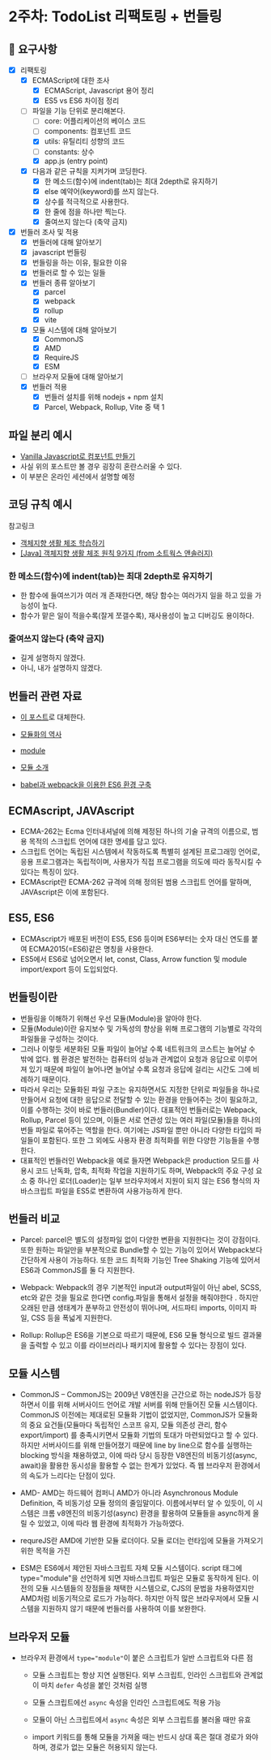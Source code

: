 # 2주차: TodoList 리팩토링 + 번들링

## 📣 요구사항

- [x] 리팩토링
  - [x] ECMAScript에 대한 조사
    - [x] ECMAScript, Javascript 용어 정리
    - [x] ES5 vs ES6 차이점 정리
  - [ ] 파일을 기능 단위로 분리해본다.
    - [ ] core: 어플리케이션의 베이스 코드
    - [ ] components: 컴포넌트 코드
    - [x] utils: 유틸리티 성향의 코드
    - [ ] constants: 상수
    - [x] app.js (entry point)
  - [x] 다음과 같은 규칙을 지켜가며 코딩한다.
    - [x] 한 메소드(함수)에 indent(tab)는 최대 2depth로 유지하기
    - [x] else 예약어(keyword)를 쓰지 않는다.
    - [x] 상수를 적극적으로 사용한다.
    - [x] 한 줄에 점을 하나만 찍는다.
    - [x] 줄여쓰지 않는다 (축약 금지)
- [x] 번들러 조사 및 적용
  - [x] 번들러에 대해 알아보기
  - [x] javascript 번들링
  - [x] 번들링을 하는 이유, 필요한 이유
  - [x] 번들러로 할 수 있는 일들
  - [x] 번들러 종류 알아보기
    - [x] parcel
    - [x] webpack
    - [x] rollup
    - [x] vite
  - [x] 모듈 시스템에 대해 알아보기
    - [x] CommonJS
    - [x] AMD
    - [x] RequireJS
    - [x] ESM
  - [ ] 브라우저 모듈에 대해 알아보기
  - [x] 번들러 적용
    - [x] 번들러 설치를 위해 nodejs + npm 설치
    - [x] Parcel, Webpack, Rollup, Vite 중 택 1

## 파일 분리 예시


- [Vanilla Javascript로 컴포넌트 만들기](https://junilhwang.github.io/TIL/Javascript/Design/Vanilla-JS-Component/)
- 사실 위의 포스트만 볼 경우 굉장히 혼란스러울 수 있다.
- 이 부분은 온라인 세션에서 설명할 예정

## 코딩 규칙 예시

참고링크
- [객체지향 생활 체조 학습하기](https://7942yongdae.tistory.com/8)
- [[Java] 객체지향 생활 체조 원칙 9가지 (from 소트웍스 앤솔러지)](https://jamie95.tistory.com/99)

### 한 메소드(함수)에 indent(tab)는 최대 2depth로 유지하기

- 한 함수에 들여쓰기가 여러 개 존재한다면, 해당 함수는 여러가지 일을 하고 있을 가능성이 높다.
- 함수가 맡은 일이 적을수록(잘게 쪼갤수록), 재사용성이 높고 디버깅도 용이하다.



### 줄여쓰지 않는다 (축약 금지)

- 길게 설명하지 않겠다.
- 아니, 내가 설명하지 않겠다.

## 번들러 관련 자료

- [이 포스트](https://velog.io/@mowinckel/%EB%88%84%EA%B0%80-%EC%9D%B4%EB%A6%84%EC%9D%84-%ED%95%A8%EB%B6%80%EB%A1%9C-%EC%A7%93%EB%8A%94%EA%B0%80)로 대체한다. 

- [모듈화의 역사](https://medium.com/@chullino/%EC%9B%B9%ED%8C%A9-3-4-js%EB%AA%A8%EB%93%88%ED%99%94-%EC%97%AD%EC%82%AC-%EB%8F%8C%EC%95%84%EB%B3%B4%EA%B8%B0-1-9df997f82002)
- [module](https://gitlab.com/siots-study/topics/-/wikis/module)
- [모듈 소개](https://ko.javascript.info/modules-intro)
- [babel과 webpack을 이용한 ES6 환경 구축](https://poiemaweb.com/es6-babel-webpack-1)


## ECMAscript, JAVAscript

- ECMA-262는 Ecma 인터내셔널에 의해 제정된 하나의 기술 규격의 이름으로, 범용 목적의 스크립트 언어에 대한 명세를 담고 있다.
- 스크립트 언어는 독립된 시스템에서 작동하도록 특별히 설계된 프로그래밍 언어로, 응용 프로그램과는 독립적이며, 사용자가 직접 프로그램을 의도에 따라 동작시킬 수 있다는 특징이 있다.
- ECMAscript란 ECMA-262 규격에 의해 정의된 범용 스크립트 언어를 말하며, JAVAscript은 이에 포함된다.

## ES5, ES6

- ECMAscript가 배포된 버전이 ES5, ES6 등이며 ES6부터는 숫자 대신 연도를 붙여 ECMA2015(=ES6)같은 명칭을 사용한다.
- ES5에서 ES6로 넘어오면서 let, const, Class, Arrow function 및 module import/export 등이 도입되었다.

## 번들링이란

- 번들링을 이해하기 위해선 우선 모듈(Module)을 알아야 한다.
- 모듈(Module)이란 유지보수 및 가독성의 향상을 위해 프로그램의 기능별로 각각의 파일들을 구성하는 것이다.
- 그러나 이렇듯 세분화된 모듈 파일이 늘어날 수록 네트워크의 코스트는 늘어날 수 밖에 없다. 웹 환경은 발전하는 컴퓨터의 성능과 관계없이 요청과 응답으로 이루어져 있기 때문에 파일이 늘어나면 늘어날 수록 요청과 응답에 걸리는 시간도 그에 비례하기 때문이다.
- 따라서 우리는 모듈화된 파일 구조는 유지하면서도 지정한 단위로 파일들을 하나로 만들어서 요청에 대한 응답으로 전달할 수 있는 환경을 만들어주는 것이 필요하고, 이를 수행하는 것이 바로 번들러(Bundler)이다. 대표적인 번들러로는 Webpack, Rollup, Parcel 등이 있으며, 이들은 서로 연관성 있는 여러 파일(모듈)들을 하나의 번들 파일로 묶어주는 역할을 한다. 여기에는 JS파일 뿐만 아니라 다양한 타입의 파일들이 포함된다. 또한 그 외에도 사용자 환경 최적화를 위한 다양한 기능들을 수행한다.
- 대표적인 번들러인 Webpack을 예로 들자면 Webpack은 production 모드를 사용시 코드 난독화, 압축, 최적화 작업을 지원하기도 하며, Webpack의 주요 구성 요소 중 하나인 로더(Loader)는 일부 브라우저에서 지원이 되지 않는 ES6 형식의 자바스크립트 파일을 ES5로 변환하여 사용가능하게 한다.

## 번들러 비교

- Parcel: parcel은 별도의 설정파일 없이 다양한 변환을 지원한다는 것이 강점이다. 또한 원하는 파일만을 부분적으로 Bundle할 수 있는 기능이 있어서 Webpack보다 간단하게 사용이 가능하다. 또한 코드 최적화 기능인 Tree Shaking 기능에 있어서 ES6과 CommonJS를 둘 다 지원한다.

- Webpack: Webpack의 경우 기본적인 input과 output파일이 아닌 abel, SCSS, etc와 같은 것을 필요로 한다면 config.파일을 통해서 설정을 해줘야한다 . 하지만 오래된 만큼 생태계가 푼부하고 안전성이 뛰어나며, 서드파티 imports, 이미지 파일, CSS 등을 폭넓게 지원한다.

- Rollup: Rollup은 ES6을 기본으로 따르기 때문에, ES6 모듈 형식으로 빌드 결과물을 출력할 수 있고 이를 라이브러리나 패키지에 활용할 수 있다는 장점이 있다.

## 모듈 시스템

- CommonJS – CommonJS는 2009년 V8엔진을 근간으로 하는 nodeJS가 등장하면서 이를 위해 서버사이드 언어로 개발 서버를 위해 만들어진 모듈 시스템이다. CommonJS 이전에는 제대로된 모듈화 기법이 없었지만, CommonJS가 모듈화의 중요 요건들(모듈마다 독립적인 스코프 유지, 모듈 의존성 관리, 함수 export/import) 를 충족시키면서 모듈화 기법의 토대가 마련되었다고 할 수 있다. 하지만 서버사이드를 위해 만들어졌기 때문에 line by line으로 함수를 실행하는 blocking 방식을 채용하였고, 이에 따라 당시 등장한 V8엔진의 비동기성(async, await)을 활용한 동시성을 활용할 수 없는 한계가 있었다. 즉 웹 브라우저 환경에서의 속도가 느리다는 단점이 있다.

- AMD- AMD는 하드웨어 컴퍼니 AMD가 아니라 Asynchronous Module Definition, 즉 비동기성 모듈 정의의 줄임말이다. 이름에서부터 알 수 있듯이, 이 시스템은 크롬 v8엔진의 비동기성(async) 환경을 활용하여 모듈들을 async하게 올릴 수 있었고, 이에 따라 웹 환경에 최적화가 가능하였다.

- requreJS란 AMD에 기반한 모듈 로더이다. 모듈 로더는 런타임에 모듈을 가져오기 위한 목적을 가진

- ESM은 ES6에서 제안된 자바스크립트 자체 모듈 시스템이다. script 태그에 type="module"을 선언하게 되면 자바스크립트 파일은 모듈로 동작하게 된다. 이전의 모듈 시스템들의 장점들을 채택한 시스템으로, CJS의 문법을 차용하였지만 AMD처럼 비동기적으로 로드가 가능하다. 하지만 아직 많은 브라우저에서 모듈 시스템을 지원하지 않기 때문에 번들러를 사용하여 이를 보완한다.

## 브라우저 모듈

- 브라우저 환경에서 `type="module"`이 붙은 스크립트가 일반 스크립트와 다른 점

  - 모듈 스크립트는 항상 지연 실행된다. 외부 스크립트, 인라인 스크립트와 관계없이 마치 `defer` 속성을 붙인 것처럼 실행

  - 모듈 스크립트에선 `async` 속성을 인라인 스크립트에도 적용 가능

  - 모듈이 아닌 스크립트에서 `async` 속성은 외부 스크립트를 불러올 때만 유효

  - import 키워드를 통해 모듈을 가져올 때는 반드시 상대 혹은 절대 경로가 와야 하며, 경로가 없는 모듈은 허용되지 않는다.

